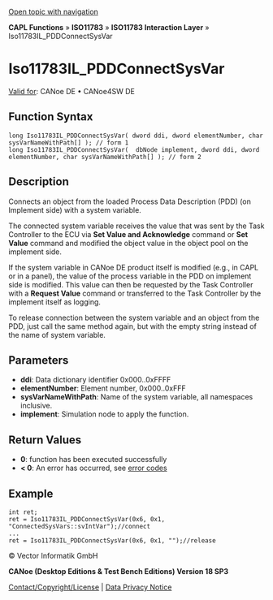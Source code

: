 [Open topic with navigation](../../../../../../CANoeDEFamily.htm#Topics/CAPLFunctions/ISO11783/ISOInteractionLayer/Functions/CAPLfunctionIso11783ILpddconnectSysVar.md)

**CAPL Functions** » **ISO11783** » **ISO11783 Interaction Layer** » Iso11783IL_PDDConnectSysVar

# Iso11783IL_PDDConnectSysVar

[Valid for](../../../../Shared/FeatureAvailability.md): CANoe DE • CANoe4SW DE

## Function Syntax

```plaintext
long Iso11783IL_PDDConnectSysVar( dword ddi, dword elementNumber, char sysVarNameWithPath[] ); // form 1
long Iso11783IL_PDDConnectSysVar(  dbNode implement, dword ddi, dword elementNumber, char sysVarNameWithPath[] ); // form 2
```

## Description

Connects an object from the loaded Process Data Description (PDD) (on Implement side) with a system variable.

The connected system variable receives the value that was sent by the Task Controller to the ECU via **Set Value and Acknowledge** command or **Set Value** command and modified the object value in the object pool on the implement side.

If the system variable in CANoe DE product itself is modified (e.g., in CAPL or in a panel), the value of the process variable in the PDD on implement side is modified. This value can then be requested by the Task Controller with a **Request Value** command or transferred to the Task Controller by the implement itself as logging.

To release connection between the system variable and an object from the PDD, just call the same method again, but with the empty string instead of the name of system variable.

## Parameters

- **ddi**: Data dictionary identifier 0x000..0xFFFF
- **elementNumber**: Element number, 0x000..0xFFF
- **sysVarNameWithPath**: Name of the system variable, all namespaces inclusive.
- **implement**: Simulation node to apply the function.

## Return Values

- **0**: function has been executed successfully
- **< 0**: An error has occurred, see [error codes](../../../CAPLfunctionsISOj1939ErrorCodes.md)

## Example

```plaintext
int ret;
ret = Iso11783IL_PDDConnectSysVar(0x6, 0x1, "ConnectedSysVars::svIntVar");//connect
...
ret = Iso11783IL_PDDConnectSysVar(0x6, 0x1, "");//release
```

© Vector Informatik GmbH

**CANoe (Desktop Editions & Test Bench Editions) Version 18 SP3**

[Contact/Copyright/License](../../../../Shared/ContactCopyrightLicense.md) | [Data Privacy Notice](https://www.vector.com/int/en/company/get-info/privacy-policy/)